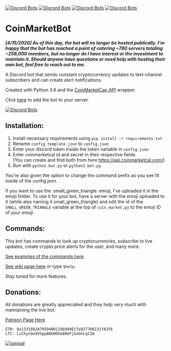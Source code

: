 [![Discord Bots](https://discordbots.org/api/widget/lib/353373501274456065.svg?noavatar=true)](https://discordbots.org/bot/353373501274456065)
[![Discord Bots](https://discordbots.org/api/widget/status/353373501274456065.svg?noavatar=true)](https://discordbots.org/bot/353373501274456065)
[![Discord Bots](https://discordbots.org/api/widget/servers/353373501274456065.svg?noavatar=true)](https://discordbots.org/bot/353373501274456065)
[![Discord Bots](https://discordbots.org/api/widget/upvotes/353373501274456065.svg?noavatar=true)](https://discordbots.org/bot/353373501274456065)
# CoinMarketBot
___**[4/15/2020] As of this day, the bot will no longer be hosted publically. I'm happy that the bot has reached a point of catering ~780 servers totaling ~258,000 members, but no longer do I have interest or the investment to maintain it. Should anyone have questions or need help with hosting their own bot, feel free to reach out to me.**___

A Discord bot that sends constant cryptocurrency updates to text-channel subscribers and can create alert notifications.

Created with Python 3.6 and the [CoinMarketCap API](https://github.com/mrsmn/coinmarketcap-api) wrapper.

Click [here](https://discordapp.com/oauth2/authorize?client_id=353373501274456065&scope=bot&permissions=338944) to add the bot to your server.

[![Discord Bots](https://discordbots.org/api/widget/353373501274456065.svg)](https://discordbots.org/bot/353373501274456065)

## Installation:
1. Install necessary requirements using ```pip install -r requirements.txt```
2. Rename `config_template.json` to `config.json`
3. Enter your discord token inside the token variable in `config.json`
4. Enter coinmarketcal id and secret in their respective fields<br>
(You can create and find both from here https://api.coinmarketcal.com/)
5. Run with ```python bot.py``` or ```python3 bot.py```

You're also given the option to change the command prefix as you see fit inside of the config.json.

If you want to use the :small_green_triangle: emoji, I've uploaded it in the emoji folder. To use it for your bot, have a server with the emoji uploaded to it (while also naming it small_green_triangle) and edit the id of the `SMALL_GREEN_TRIANGLE` variable at the top of `coin_market.py` to the emoji ID of your emoji.
## Commands:
This bot has commands to look up cryptocurrencies, subscribe to live updates, create crypto price alerts for the user, and many more.

[See examples of the commands here](https://github.com/kodycode/CoinMarketDiscordBot/wiki/Examples)

[See wiki page here](https://github.com/kodycode/CoinMarketDiscordBot/wiki/Command-Page) or type ```$help```.

Stay tuned for more features.

## Donations:
All donations are greatly appreciated and they help very much with maintaining the live bot:

[Patreon Page Here](https://www.patreon.com/coinmarketbot)

```
ETH: 0x13318b2A795940D119b999ECfe827708131fA3f6
LTC: LiChyn9o9VhppANUHDhe6ReFjGoGhLqtZm
```

[![paypal](https://www.paypalobjects.com/en_US/i/btn/btn_donate_SM.gif)](https://www.paypal.com/cgi-bin/webscr?cmd=_s-xclick&hosted_button_id=XVWUDA7TZH2SU)
